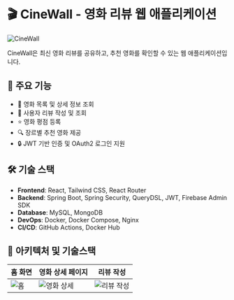 # 🎬 CineWall - 영화 리뷰 웹 애플리케이션

![CineWall](https://github.com/user-attachments/assets/f87f166c-4990-4278-bbf7-b015960bdd71)

CineWall은 최신 영화 리뷰를 공유하고, 추천 영화를 확인할 수 있는 웹 애플리케이션입니다.

## 🚀 주요 기능

- 🎥 영화 목록 및 상세 정보 조회
- 📝 사용자 리뷰 작성 및 조회
- ⭐ 영화 평점 등록
- 🔍 장르별 추천 영화 제공
- 🔒 JWT 기반 인증 및 OAuth2 로그인 지원

## 🛠️ 기술 스택

- **Frontend**: React, Tailwind CSS, React Router
- **Backend**: Spring Boot, Spring Security, QueryDSL, JWT, Firebase Admin SDK
- **Database**: MySQL, MongoDB
- **DevOps**: Docker, Docker Compose, Nginx
- **CI/CD**: GitHub Actions, Docker Hub

## 📸 아키텍처 및 기술스택

| 홈 화면 | 영화 상세 페이지 | 리뷰 작성 |
|---------|-----------------|----------|
| ![홈](https://github.com/user-attachments/assets/404a99c4-e1f0-4a5c-b575-9b65b6c3385a) | ![영화 상세](https://github.com/user-attachments/assets/a0e5c057-fb2e-48cf-bd28-e4791c12a32e) | ![리뷰 작성](https://github.com/user-attachments/assets/f87f166c-4990-4278-bbf7-b015960bdd71) |
